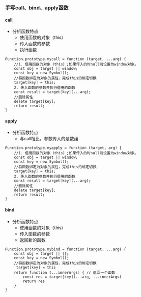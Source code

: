 ### 手写call、bind、apply函数
#### call
* 分析函数特点
    * 使用函数的对象（this）
    * 传入函数的参数
    * 执行函数
```
Function.prototype.mycall = function (target, ...arg) {
    //1. 借用函数的对象（this）;如果传入的时null则设置为window对象。
    const obj = target || window;
    const key = new Symbol();
    //将函数绑定为对象的属性，完成this的绑定切换
    target[key] = this;
    2. 传入函数的参数并执行借用的函数
    const result = target[key](...arg);
    //删除属性
    delete target[key];
    return result;
}
```

#### apply
* 分析函数特点
    * 与call相比，参数传入的是数组
```
Function.prototype.myapply = function (target, arg) {
    //1. 借用函数的对象（this）;如果传入的时null则设置为window对象。
    const obj = target || window;
    const key = new Symbol();
    //将函数绑定为对象的属性，完成this的绑定切换
    target[key] = this;
    2. 传入函数的参数并执行借用的函数
    const result = target[key](...arg);
    //删除属性
    delete target[key];
    return result;
}
```

#### bind
* 分析函数特点
    * 使用函数的对象（this）
    * 传入函数的参数
    * 返回新的函数
```
Function.prototype.mybind = function (target, ...arg) {
    const obj = target || {};
    const key = new Symbol();
    //将函数绑定为对象的属性，完成this的绑定切换
     target[key] = this
    return function (...innerArgs) { // 返回一个函数
        const res = target[key](...arg, ...innerArgs) 
        return res
    } 
}
```


